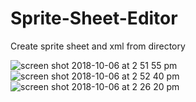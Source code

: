 # Sprite-Sheet-Editor
Create sprite sheet and xml from directory 

![screen shot 2018-10-06 at 2 51 55 pm](https://user-images.githubusercontent.com/12136571/46569782-956c6400-c977-11e8-8ac1-0f74227c8fc8.png)
![screen shot 2018-10-06 at 2 52 40 pm](https://user-images.githubusercontent.com/12136571/46569820-22afb880-c978-11e8-91d8-025d7be182d2.png)
![screen shot 2018-10-06 at 2 26 20 pm](https://user-images.githubusercontent.com/12136571/46569830-65719080-c978-11e8-96d7-c696c4042ec3.png)
